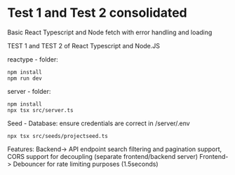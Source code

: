 
# Test 1 and Test 2 consolidated
Basic React Typescript and Node fetch with error handling and loading

TEST 1 and TEST 2 of React Typescript and Node.JS

reactype - folder:
```
npm install 
npm run dev
```

server - folder:
```
npm install
npx tsx src/server.ts
```

Seed - Database:
ensure credentials are correct in /server/.env
```
npx tsx src/seeds/projectseed.ts
```

Features:
Backend-> API endpoint search filtering and pagination support, CORS support for decoupling (separate frontend/backend server)
Frontend-> Debouncer for rate limiting purposes (1.5seconds)
